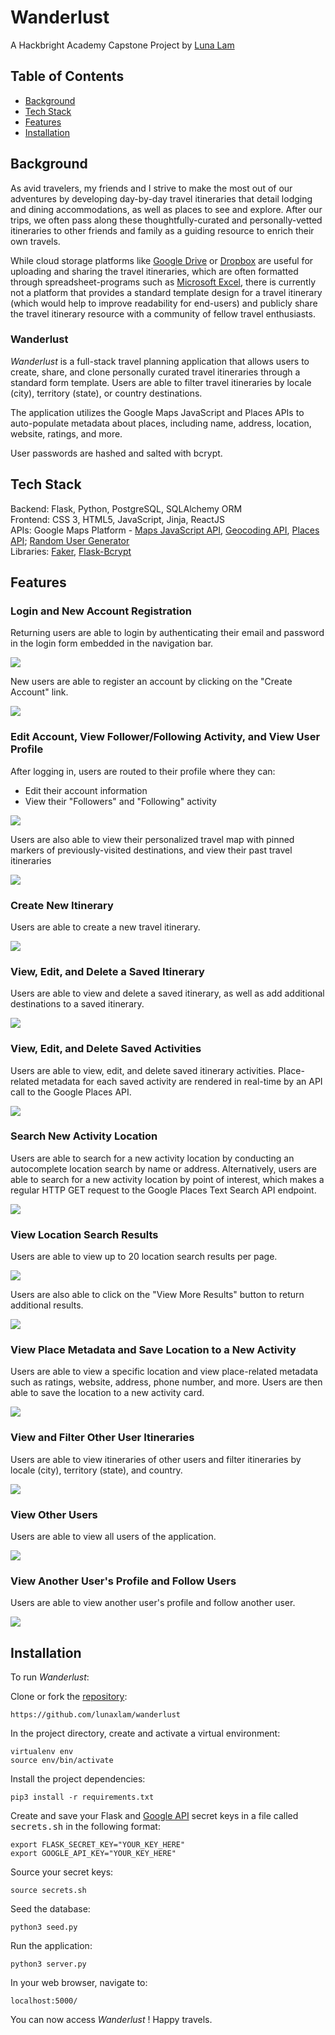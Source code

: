 # **Wanderlust**
A Hackbright Academy Capstone Project by [Luna Lam](https://github.com/lunaxlam)

## **Table of Contents**
* [Background](https://github.com/lunaxlam/wanderlust#background)
* [Tech Stack](https://github.com/lunaxlam/wanderlust#tech-stack) 
* [Features](https://github.com/lunaxlam/wanderlust#features)
* [Installation](https://github.com/lunaxlam/wanderlust#installation)


## **Background**
As avid travelers, my friends and I strive to make the most out of our adventures by developing day-by-day travel itineraries that detail lodging and dining accommodations, as well as places to see and explore. After our trips, we often pass along these thoughtfully-curated and personally-vetted itineraries to other friends and family as a guiding resource to enrich their own travels. 

While cloud storage platforms like [Google Drive](https://drive.google.com/) or [Dropbox](https://www.dropbox.com/) are useful for uploading and sharing the travel itineraries, which are often formatted through spreadsheet-programs such as [Microsoft Excel](https://www.microsoft.com/en-us/microsoft-365/excel), there is currently not a platform that provides a standard template design for a travel itinerary (which would help to improve readability for end-users) and publicly share the travel itinerary resource with a community of fellow travel enthusiasts. 

### Wanderlust
*Wanderlust* is a full-stack travel planning application that allows users to create, share, and clone personally curated travel itineraries through a standard form template. Users are able to filter travel itineraries by locale (city), territory (state), or country destinations.

The application utilizes the Google Maps JavaScript and Places APIs to auto-populate metadata about places, including name, address, location, website, ratings, and more. 

User passwords are hashed and salted with bcrypt.

## **Tech Stack**
Backend: Flask, Python, PostgreSQL, SQLAlchemy ORM<br />
Frontend: CSS 3, HTML5, JavaScript, Jinja, ReactJS<br/> 
APIs: Google Maps Platform - [Maps JavaScript API](https://developers.google.com/maps/documentation/javascript/), [Geocoding API](https://developers.google.com/maps/documentation/geocoding/overview), [Places API](https://developers.google.com/maps/documentation/places/web-service); [Random User Generator](https://randomuser.me/)<br />
Libraries: [Faker](https://faker.readthedocs.io/en/master/), [Flask-Bcrypt](https://flask-bcrypt.readthedocs.io/en/1.0.1/)

## **Features**
### Login and New Account Registration
Returning users are able to login by authenticating their email and password in the login form embedded in the navigation bar.

<img src="/static/images/sitenav/home.gif">

New users are able to register an account by clicking on the "Create Account" link.

<img src="/static/images/sitenav/createaccount.png">

### Edit Account, View Follower/Following Activity, and View User Profile
After logging in, users are routed to their profile where they can:
- Edit their account information
- View their "Followers" and "Following" activity

<img src="/static/images/sitenav/profile.png">

Users are also able to view their personalized travel map with pinned markers of previously-visited destinations, and view their past travel itineraries 

<img src="/static/images/sitenav/usermapitin.png">

### Create New Itinerary
Users are able to create a new travel itinerary.

<img src="/static/images/sitenav/createitinerary.png">

### View, Edit, and Delete a Saved Itinerary
Users are able to view and delete a saved itinerary, as well as add additional destinations to a saved itinerary.

<img src="/static/images/sitenav/itinerary.png">

### View, Edit, and Delete Saved Activities
Users are able to view, edit, and delete saved itinerary activities. Place-related metadata for each saved activity are rendered in real-time by an API call to the Google Places API. 

<img src="/static/images/sitenav/editactivity.png">

### Search New Activity Location
Users are able to search for a new activity location by conducting an autocomplete location search by name or address. Alternatively, users are able to search for a new activity location by point of interest, which makes a regular HTTP GET request to the Google Places Text Search API endpoint. 

<img src="/static/images/sitenav/addactivity.png">

### View Location Search Results
Users are able to view up to 20 location search results per page. 

<img src="/static/images/sitenav/searchresults.png">

Users are also able to click on the "View More Results" button to return additional results. 

<img src="/static/images/sitenav/viewmore.png">

### View Place Metadata and Save Location to a New Activity
Users are able to view a specific location and view place-related metadata such as ratings, website, address, phone number, and more. Users are then able to save the location to a new activity card.

<img src="/static/images/sitenav/place.png">

### View and Filter Other User Itineraries
Users are able to view itineraries of other users and filter itineraries by locale (city), territory (state), and country.

<img src="/static/images/sitenav/filter.png">

### View Other Users
Users are able to view all users of the application. 

<img src="/static/images/sitenav/community.png">

### View Another User's Profile and Follow Users
Users are able to view another user's profile and follow another user.

<img src="/static/images/sitenav/anotheruser.png">


## **Installation**
To run *Wanderlust*: <br />

Clone or fork the [repository](https://github.com/lunaxlam/wanderlust):

```
https://github.com/lunaxlam/wanderlust
```

In the project directory, create and activate a virtual environment:
```
virtualenv env
source env/bin/activate
```

Install the project dependencies:
```
pip3 install -r requirements.txt
```

Create and save your Flask and [Google API](https://developers.google.com/maps/get-started) secret keys in a file called <kbd>secrets.sh</kbd> in the following format:
```
export FLASK_SECRET_KEY="YOUR_KEY_HERE"
export GOOGLE_API_KEY="YOUR_KEY_HERE"
```

Source your secret keys:
```
source secrets.sh
```

Seed the database:
```
python3 seed.py
```

Run the application:
```
python3 server.py
```

In your web browser, navigate to:
```
localhost:5000/
```
You can now access *Wanderlust* ! Happy travels.
